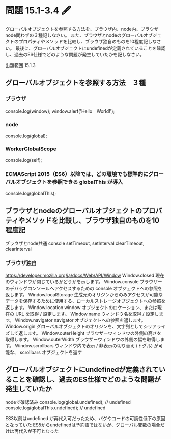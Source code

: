 # 問題 15.1-3.4 🖋
グローバルオブジェクトを参照する方法を、ブラウザ内、node内、ブラウザnode問わずの３種記しなさい。
また、ブラウザとnodeのグローバルオブジェクトのプロパティやメソッドを比較し、ブラウザ独自のものを10程度記しなさい。
最後に、グローバルオブジェクトにundefinedが定義されていることを確認し、過去のES仕様でどのような問題が発生していたかを記しなさい。

出題範囲 15.1.3

## グローバルオブジェクトを参照する方法　３種

### ブラウザ
console.log(window); 
window.alert('Hello　World!');

### node
console.log(global);

### WorkerGlobalScope
console.log(self);

### ECMAScript 2015（ES6）以降では、どの環境でも標準的にグローバルオブジェクトを参照できる globalThis が導入
console.log(globalThis); 



## ブラウザとnodeのグローバルオブジェクトのプロパティやメソッドを比較し、ブラウザ独自のものを10程度記

ブラウザとnode共通
console
setTimeout, setInterval
clearTimeout, clearInterval



### ブラウザ独自
https://developer.mozilla.org/ja/docs/Web/API/Window
Window.closed       現在のウィンドウが閉じているかどうかを示します。
Window.console      ブラウザーのデバッグコンソールへアクセスするための console オブジェクトへの参照を返します。
Window.localStorage 生成元のオリジンからのみアクセスが可能なデータを保存するために使用する、ローカルストレージオブジェクトへの参照を返します。
Window.location     window オブジェクトのロケーション、または現在の URL を取得 / 設定します。
Window.name         ウィンドウ名を取得 / 設定します。
Window.navigator    navigator オブジェクトへの参照を返します。
Window.origin       グローバルオブジェクトのオリジンを、文字列としてシリアライズして返します。
Window.outerHeight  ブラウザーウィンドウの外側の高さを取得します。
Window.outerWidth   ブラウザーウィンドウの外側の幅を取得します。
Window.scrollbars   ウィンドウ内で表示 / 非表示の切り替え (トグル) が可能な、 scrollbars オブジェクトを返す


## グローバルオブジェクトにundefinedが定義されていることを確認し、過去のES仕様でどのような問題が発生していたか
nodeで確認済み
console.log(global.undefined); // undefined
console.log(globalThis.undefined); // undefined


ES3以前はundefined が再代入可だったため、バグやコードの可読性低下の原因となっていた
ES5からundefinedは予約語ではないが、グローバル変数の場合だけは再代入が不可となった

